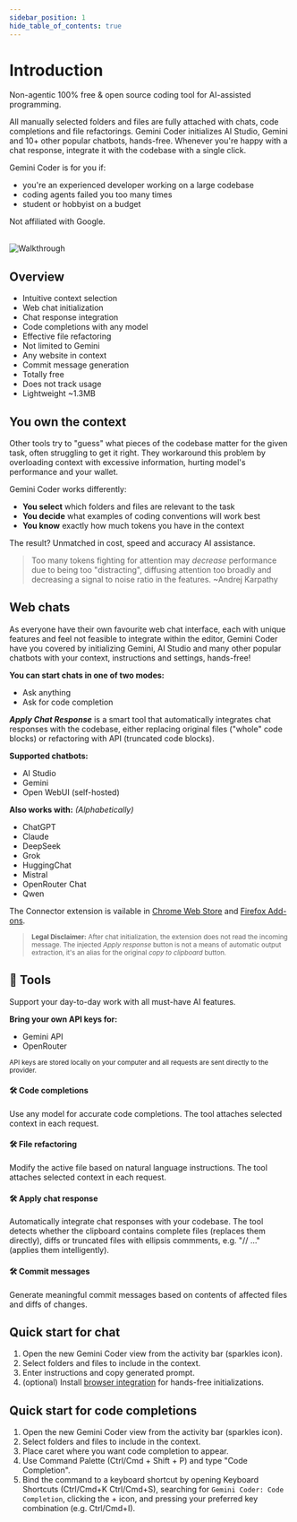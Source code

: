 ```yaml
---
sidebar_position: 1
hide_table_of_contents: true
---
```


# Introduction

Non-agentic 100% free & open source coding tool for AI-assisted programming.

All manually selected folders and files are fully attached with chats, code completions and file refactorings. Gemini Coder initializes AI Studio, Gemini and 10+ other popular chatbots, hands-free. Whenever you're happy with a chat response, integrate it with the codebase with a single click.

Gemini Coder is for you if:

- you're an experienced developer working on a large codebase
- coding agents failed you too many times
- student or hobbyist on a budget

Not affiliated with Google.

<br/>

<img src="https://github.com/robertpiosik/gemini-coder/raw/HEAD/packages/shared/src/media/walkthrough.gif" alt="Walkthrough" />

<br/>

## Overview

- Intuitive context selection
- Web chat initialization
- Chat response integration
- Code completions with any model
- Effective file refactoring
- Not limited to Gemini
- Any website in context
- Commit message generation
- Totally free
- Does not track usage
- Lightweight ~1.3MB

## You own the context

Other tools try to "guess" what pieces of the codebase matter for the given task, often struggling to get it right. They workaround this problem by overloading context with excessive information, hurting model's performance and your wallet.

Gemini Coder works differently:

- **You select** which folders and files are relevant to the task
- **You decide** what examples of coding conventions will work best
- **You know** exactly how much tokens you have in the context

The result? Unmatched in cost, speed and accuracy AI assistance.

> Too many tokens fighting for attention may _decrease_ performance due to being too "distracting", diffusing attention too broadly and decreasing a signal to noise ratio in the features. ~Andrej Karpathy

## Web chats

As everyone have their own favourite web chat interface, each with unique features and feel not feasible to integrate within the editor, Gemini Coder have you covered by initializing Gemini, AI Studio and many other popular chatbots with your context, instructions and settings, hands-free!

**You can start chats in one of two modes:**

- Ask anything
- Ask for code completion

**_Apply Chat Response_** is a smart tool that automatically integrates chat responses with the codebase, either replacing original files ("whole" code blocks) or refactoring with API (truncated code blocks).

**Supported chatbots:**

- AI Studio
- Gemini
- Open WebUI (self-hosted)

**Also works with:** _(Alphabetically)_

- ChatGPT
- Claude
- DeepSeek
- Grok
- HuggingChat
- Mistral
- OpenRouter Chat
- Qwen

The Connector extension is vailable in [Chrome Web Store](https://chromewebstore.google.com/detail/gemini-coder-connector/ljookipcanaglfaocjbgdicfbdhhjffp) and [Firefox Add-ons](https://addons.mozilla.org/en-US/firefox/addon/gemini-coder-connector/).

> <small>**Legal Disclaimer:** After chat initialization, the extension does not read the incoming message. The injected _Apply response_ button is not a means of automatic output extraction, it's an alias for the original _copy to clipboard_ button.</small>

## 🧰 Tools

Support your day-to-day work with all must-have AI features.

**Bring your own API keys for:**

- Gemini API
- OpenRouter

<small>
API keys are stored locally on your computer and all requests are sent directly to the provider.
</small>

#### 🛠️ Code completions

Use any model for accurate code completions. The tool attaches selected context in each request.

#### 🛠️ File refactoring

Modify the active file based on natural language instructions. The tool attaches selected context in each request.

#### 🛠️ Apply chat response

Automatically integrate chat responses with your codebase. The tool detects whether the clipboard contains complete files (replaces them directly), diffs or truncated files with ellipsis commments, e.g. "// ..." (applies them intelligently).

#### 🛠️ Commit messages

Generate meaningful commit messages based on contents of affected files and diffs of changes.

## Quick start for chat

1. Open the new Gemini Coder view from the activity bar (sparkles icon).
2. Select folders and files to include in the context.
3. Enter instructions and copy generated prompt.
4. (optional) Install [browser integration](https://gemini-coder.netlify.app/docs/installation/web-browser-integration) for hands-free initializations.

## Quick start for code completions

1. Open the new Gemini Coder view from the activity bar (sparkles icon).
2. Select folders and files to include in the context.
3. Place caret where you want code completion to appear.
4. Use Command Palette (Ctrl/Cmd + Shift + P) and type "Code Completion".
5. Bind the command to a keyboard shortcut by opening Keyboard Shortcuts (Ctrl/Cmd+K Ctrl/Cmd+S), searching for `Gemini Coder: Code Completion`, clicking the + icon, and pressing your preferred key combination (e.g. Ctrl/Cmd+I).
